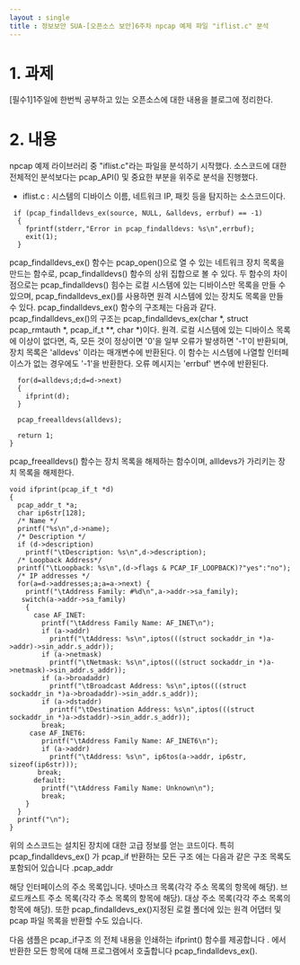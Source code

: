 ```yaml
---
layout : single
title : 정보보안 SUA-[오픈소스 보안]6주차 npcap 예제 파일 "iflist.c" 분석
---
```



# 1. 과제

[필수1]1주일에 한번씩 공부하고 있는 오픈소스에 대한 내용을 블로그에 정리한다.

# 2. 내용

npcap 예제 라이브러리 중 "iflist.c"라는 파일을 분석하기 시작했다. 소스코드에 대한 전체적인 분석보다는 pcap_API() 및 중요한 부분을 위주로 분석을 진행했다. 

- iflist.c : 시스템의 디바이스 이름, 네트워크 IP, 패킷 등을 탐지하는 소스코드이다.

```
 if (pcap_findalldevs_ex(source, NULL, &alldevs, errbuf) == -1)
  {
    fprintf(stderr,"Error in pcap_findalldevs: %s\n",errbuf);
    exit(1);
  }
```
pcap_findalldevs_ex() 함수는 pcap_open()으로 열 수 있는 네트워크 장치 목록을 만드는 함수로, pcap_findalldevs() 함수의 상위 집합으로 볼 수 있다. 
두 함수의 차이점으로는 pcap_findalldevs() 힘수는 로컬 시스템에 있는 디바이스만 목록을 만들 수 있으며, pcap_findalldevs_ex()를 사용하면 원격 시스템에 있는 장치도 목록을 만들 수 있다. 
pcap_findalldevs_ex() 함수의 구조체는 다음과 같다.
pcap_findalldevs_ex()의 구조는 pcap_findalldevs_ex(char *, struct pcap_rmtauth *, pcap_if_t **, char *)이다. 
원격. 로컬 시스템에 있는 디바이스 목록에 이상이 없다면, 즉, 모든 것이 정상이면 '0'을 일부 오류가 발생하면 '-1'이 반환되며, 장치 목록은 'alldevs' 이라는 매개변수에 반환된다. 
이 함수는 시스템에 나열할 인터페이스가 없는 경우에도 '-1'을 반환한다. 오류 메시지는 'errbuf' 변수에 반환된다.

```
  for(d=alldevs;d;d=d->next)
  {
    ifprint(d);
  }

  pcap_freealldevs(alldevs);

  return 1;
}
```
pcap_freealldevs() 함수는 장치 목록을 해제하는 함수이며, allldevs가 가리키는 장치 목록을 해제한다.

```
void ifprint(pcap_if_t *d)
{
  pcap_addr_t *a;
  char ip6str[128];
  /* Name */
  printf("%s\n",d->name);
  /* Description */
  if (d->description)
    printf("\tDescription: %s\n",d->description);
  /* Loopback Address*/
  printf("\tLoopback: %s\n",(d->flags & PCAP_IF_LOOPBACK)?"yes":"no");
  /* IP addresses */
  for(a=d->addresses;a;a=a->next) {
    printf("\tAddress Family: #%d\n",a->addr->sa_family);
   switch(a->addr->sa_family)
    {
      case AF_INET:
        printf("\tAddress Family Name: AF_INET\n");
        if (a->addr)
          printf("\tAddress: %s\n",iptos(((struct sockaddr_in *)a->addr)->sin_addr.s_addr));
        if (a->netmask)
          printf("\tNetmask: %s\n",iptos(((struct sockaddr_in *)a->netmask)->sin_addr.s_addr));
        if (a->broadaddr)
          printf("\tBroadcast Address: %s\n",iptos(((struct sockaddr_in *)a->broadaddr)->sin_addr.s_addr));
        if (a->dstaddr)
          printf("\tDestination Address: %s\n",iptos(((struct sockaddr_in *)a->dstaddr)->sin_addr.s_addr));
        break;
     case AF_INET6:
        printf("\tAddress Family Name: AF_INET6\n");
        if (a->addr)
          printf("\tAddress: %s\n", ip6tos(a->addr, ip6str, sizeof(ip6str)));
       break;
      default:
        printf("\tAddress Family Name: Unknown\n");
        break;
    }
  }
  printf("\n");
}
```
위의 소스코드는 설치된 장치에 대한 고급 정보를 얻는 코드이다. 
특히 pcap_findalldevs_ex() 가 pcap_if 반환하는 모든 구조 에는 다음과 같은 구조 목록도 포함되어 있습니다 .pcap_addr

해당 인터페이스의 주소 목록입니다.
넷마스크 목록(각각 주소 목록의 항목에 해당).
브로드캐스트 주소 목록(각각 주소 목록의 항목에 해당).
대상 주소 목록(각각 주소 목록의 항목에 해당).
또한 pcap_findalldevs_ex()지정된 로컬 폴더에 있는 원격 어댑터 및 pcap 파일 목록을 반환할 수도 있습니다.

다음 샘플은 pcap_if구조 의 전체 내용을 인쇄하는 ifprint() 함수를 제공합니다 . 에서 반환한 모든 항목에 대해 프로그램에서 호출합니다 pcap_findalldevs_ex().



